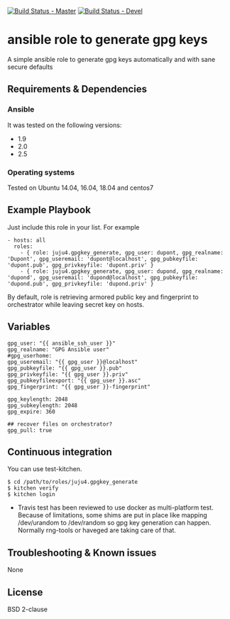 [![Build Status - Master](https://travis-ci.org/juju4/ansible-gpgkey_generate.svg?branch=master)](https://travis-ci.org/juju4/ansible-gpgkey_generate)
[![Build Status - Devel](https://travis-ci.org/juju4/ansible-gpgkey_generate.svg?branch=devel)](https://travis-ci.org/juju4/ansible-gpgkey_generate/branches)

# ansible role to generate gpg keys

A simple ansible role to generate gpg keys automatically and with sane secure defaults

## Requirements & Dependencies

### Ansible
It was tested on the following versions:
 * 1.9
 * 2.0
 * 2.5

### Operating systems

Tested on Ubuntu 14.04, 16.04, 18.04 and centos7

## Example Playbook

Just include this role in your list.
For example

```
- hosts: all
  roles:
    - { role: juju4.gpgkey_generate, gpg_user: dupont, gpg_realname: 'Dupont', gpg_useremail: 'dupont@localhost', gpg_pubkeyfile: 'dupont.pub', gpg_privkeyfile: 'dupont.priv' }
    - { role: juju4.gpgkey_generate, gpg_user: dupond, gpg_realname: 'dupond', gpg_useremail: 'dupond@localhost', gpg_pubkeyfile: 'dupond.pub', gpg_privkeyfile: 'dupond.priv' }
```

By default, role is retrieving armored public key and fingerprint to orchestrator while leaving secret key on hosts.

## Variables

```
gpg_user: "{{ ansible_ssh_user }}"
gpg_realname: "GPG Ansible user"
#gpg_userhome:
gpg_useremail: "{{ gpg_user }}@localhost"
gpg_pubkeyfile: "{{ gpg_user }}.pub"
gpg_privkeyfile: "{{ gpg_user }}.priv"
gpg_pubkeyfileexport: "{{ gpg_user }}.asc"
gpg_fingerprint: "{{ gpg_user }}-fingerprint"

gpg_keylength: 2048
gpg_subkeylength: 2048
gpg_expire: 360

## recover files on orchestrator?
gpg_pull: true

```

## Continuous integration

You can use test-kitchen.

```
$ cd /path/to/roles/juju4.gpgkey_generate
$ kitchen verify
$ kitchen login
```

* Travis test has been reviewed to use docker as multi-platform test.
Because of limitations, some shims are put in place like mapping /dev/urandom to /dev/random so gpg key generation can happen. Normally rng-tools or haveged are taking care of that.


## Troubleshooting & Known issues

None

## License

BSD 2-clause



